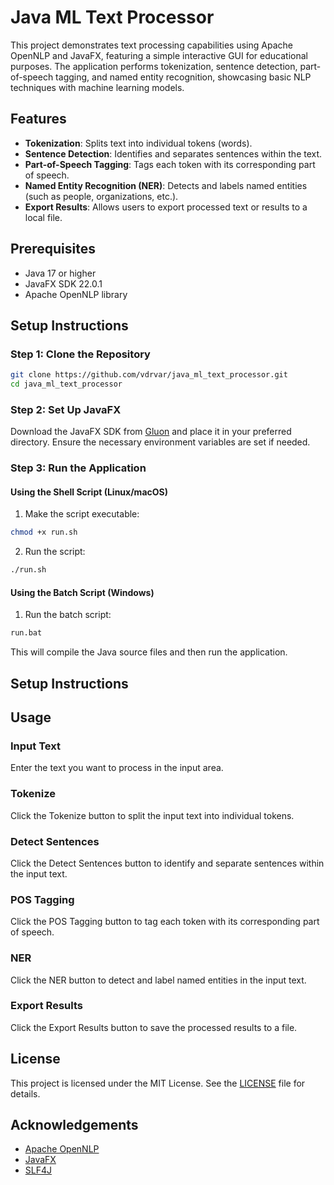 # Java ML Text Processor

This project demonstrates text processing capabilities using Apache OpenNLP and JavaFX, featuring a simple interactive GUI for educational purposes. The application performs tokenization, sentence detection, part-of-speech tagging, and named entity recognition, showcasing basic NLP techniques with machine learning models.

## Features

- **Tokenization**: Splits text into individual tokens (words).
- **Sentence Detection**: Identifies and separates sentences within the text.
- **Part-of-Speech Tagging**: Tags each token with its corresponding part of speech.
- **Named Entity Recognition (NER)**: Detects and labels named entities (such as people, organizations, etc.).
- **Export Results**: Allows users to export processed text or results to a local file.

## Prerequisites

- Java 17 or higher
- JavaFX SDK 22.0.1
- Apache OpenNLP library

## Setup Instructions

### Step 1: Clone the Repository

```bash
git clone https://github.com/vdrvar/java_ml_text_processor.git
cd java_ml_text_processor
```

### Step 2: Set Up JavaFX
Download the JavaFX SDK from [Gluon](https://gluonhq.com/products/javafx/) and place it in your preferred directory. Ensure the necessary environment variables are set if needed.


### Step 3: Run the Application

#### Using the Shell Script (Linux/macOS)
1. Make the script executable:
```bash
chmod +x run.sh
```
2. Run the script:
```bash
./run.sh
```
#### Using the Batch Script (Windows)
1. Run the batch script:
```bash
run.bat
```

This will compile the Java source files and then run the application.

## Setup Instructions

## Usage
### Input Text
Enter the text you want to process in the input area.

### Tokenize
Click the Tokenize button to split the input text into individual tokens.

### Detect Sentences
Click the Detect Sentences button to identify and separate sentences within the input text.

### POS Tagging
Click the POS Tagging button to tag each token with its corresponding part of speech.

### NER
Click the NER button to detect and label named entities in the input text.

### Export Results
Click the Export Results button to save the processed results to a file.

## License

This project is licensed under the MIT License. See the [LICENSE](LICENSE) file for details.

## Acknowledgements

- [Apache OpenNLP](https://opennlp.apache.org/)
- [JavaFX](https://openjfx.io/)
- [SLF4J](http://www.slf4j.org/)

